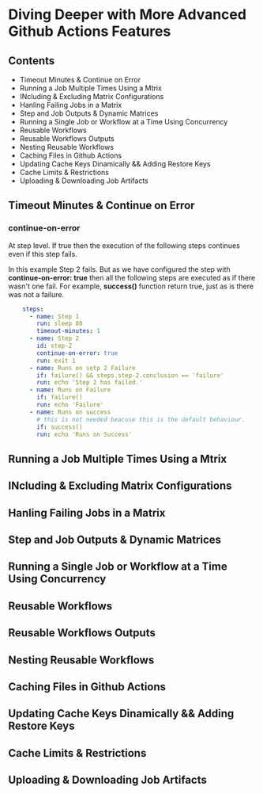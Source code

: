 # Diving Deeper with More Advanced Github Actions Features
## Contents
- Timeout Minutes & Continue on Error
- Running a Job Multiple Times Using a Mtrix
- INcluding & Excluding Matrix Configurations
- Hanling Failing Jobs in a Matrix
- Step and Job Outputs & Dynamic Matrices
- Running a Single Job or Workflow at a Time Using Concurrency
- Reusable Workflows
- Reusable Workflows Outputs
- Nesting Reusable Workflows
- Caching Files in Github Actions
- Updating Cache Keys Dinamically && Adding Restore Keys
- Cache Limits & Restrictions
- Uploading & Downloading Job Artifacts


## Timeout Minutes & Continue on Error

### continue-on-error
At step level. If true then the execution of the following steps continues even if this step fails.

In this example Step 2 fails. But as we have configured the step with **continue-on-error: true** then all the following steps are executed as if there wasn't one fail. For example, **success()** function return true, just as is there was not a failure.
```yaml
    steps:
      - name: Step 1
        run: sleep 80
        timeout-minutes: 1
      - name: Step 2
        id: step-2
        continue-on-error: true
        run: exit 1
      - name: Runs on setp 2 Failure
        if: failure() && steps.step-2.conclusion == 'failure'
        run: echo 'Step 2 has failed.'
      - name: Runs on Failure
        if: failure() 
        run: echo 'Failure'        
      - name: Runs on success
        # this is not needed beacuse this is the default behaviour.
        if: success()
        run: echo 'Runs on Success'
```


## Running a Job Multiple Times Using a Mtrix
## INcluding & Excluding Matrix Configurations
## Hanling Failing Jobs in a Matrix
## Step and Job Outputs & Dynamic Matrices
## Running a Single Job or Workflow at a Time Using Concurrency
## Reusable Workflows
## Reusable Workflows Outputs
## Nesting Reusable Workflows
## Caching Files in Github Actions
## Updating Cache Keys Dinamically && Adding Restore Keys
## Cache Limits & Restrictions
## Uploading & Downloading Job Artifacts

